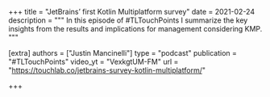 +++
title = "JetBrains’ first Kotlin Multiplatform survey"
date = 2021-02-24
description = """
In this episode of #TLTouchPoints I summarize the key insights from the results and implications for management considering KMP.
"""

[extra]
authors = ["Justin Mancinelli"]
type = "podcast"
publication = "#TLTouchPoints"
video_yt = "VexkgtUM-FM"
url = "https://touchlab.co/jetbrains-survey-kotlin-multiplatform/"

+++
